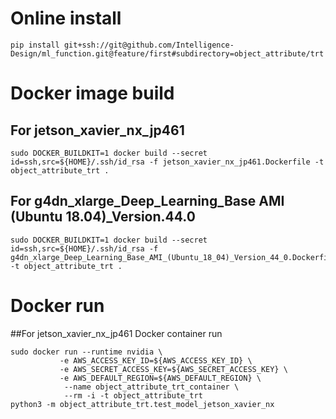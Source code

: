 # Online install

```
pip install git+ssh://git@github.com/Intelligence-Design/ml_function.git@feature/first#subdirectory=object_attribute/trt
```

# Docker image build
## For jetson_xavier_nx_jp461
```
sudo DOCKER_BUILDKIT=1 docker build --secret id=ssh,src=${HOME}/.ssh/id_rsa -f jetson_xavier_nx_jp461.Dockerfile -t object_attribute_trt .
```

## For g4dn_xlarge_Deep_Learning_Base AMI (Ubuntu 18.04)_Version.44.0
```
sudo DOCKER_BUILDKIT=1 docker build --secret id=ssh,src=${HOME}/.ssh/id_rsa -f g4dn_xlarge_Deep_Learning_Base_AMI_(Ubuntu_18_04)_Version_44_0.Dockerfile -t object_attribute_trt .
```


# Docker run
##For jetson_xavier_nx_jp461 Docker container run

```
sudo docker run --runtime nvidia \
           -e AWS_ACCESS_KEY_ID=${AWS_ACCESS_KEY_ID} \
           -e AWS_SECRET_ACCESS_KEY=${AWS_SECRET_ACCESS_KEY} \
           -e AWS_DEFAULT_REGION=${AWS_DEFAULT_REGION} \
            --name object_attribute_trt_container \
            --rm -i -t object_attribute_trt
python3 -m object_attribute_trt.test_model_jetson_xavier_nx
```